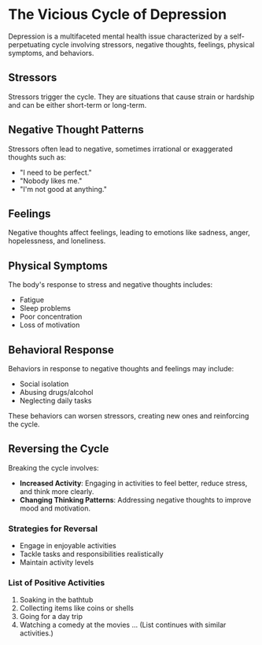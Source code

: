 # The Vicious Cycle of Depression

Depression is a multifaceted mental health issue characterized by a self-perpetuating cycle involving stressors, negative thoughts, feelings, physical symptoms, and behaviors.

## Stressors

Stressors trigger the cycle. They are situations that cause strain or hardship and can be either short-term or long-term.

## Negative Thought Patterns

Stressors often lead to negative, sometimes irrational or exaggerated thoughts such as:

- "I need to be perfect."
- "Nobody likes me."
- "I'm not good at anything."

## Feelings

Negative thoughts affect feelings, leading to emotions like sadness, anger, hopelessness, and loneliness.

## Physical Symptoms

The body's response to stress and negative thoughts includes:

- Fatigue
- Sleep problems
- Poor concentration
- Loss of motivation

## Behavioral Response

Behaviors in response to negative thoughts and feelings may include:

- Social isolation
- Abusing drugs/alcohol
- Neglecting daily tasks

These behaviors can worsen stressors, creating new ones and reinforcing the cycle.

## Reversing the Cycle

Breaking the cycle involves:

- **Increased Activity**: Engaging in activities to feel better, reduce stress, and think more clearly.
- **Changing Thinking Patterns**: Addressing negative thoughts to improve mood and motivation.

### Strategies for Reversal

- Engage in enjoyable activities
- Tackle tasks and responsibilities realistically
- Maintain activity levels

### List of Positive Activities

1. Soaking in the bathtub
2. Collecting items like coins or shells
3. Going for a day trip
4. Watching a comedy at the movies
... (List continues with similar activities.)
